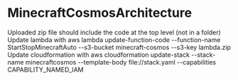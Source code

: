 # MinecraftCosmosArchitecture

Uploaded zip file should include the code at the top level (not in a folder)
Update lambda with aws lambda update-function-code --function-name StartStopMinecraftAuto --s3-bucket minecraft-cosmos --s3-key lambda.zip
Update cloudformation with aws cloudformation update-stack --stack-name minecraftcosmos --template-body file://stack.yaml --capabilities CAPABILITY_NAMED_IAM
